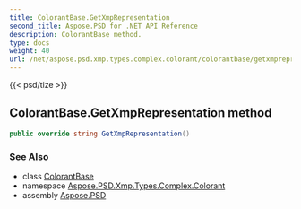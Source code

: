 ```yaml
---
title: ColorantBase.GetXmpRepresentation
second_title: Aspose.PSD for .NET API Reference
description: ColorantBase method. 
type: docs
weight: 40
url: /net/aspose.psd.xmp.types.complex.colorant/colorantbase/getxmprepresentation/
---
```

{{< psd/tize >}}
## ColorantBase.GetXmpRepresentation method

```csharp
public override string GetXmpRepresentation()
```

### See Also

* class [ColorantBase](../)
* namespace [Aspose.PSD.Xmp.Types.Complex.Colorant](../../colorantbase/)
* assembly [Aspose.PSD](../../../)


